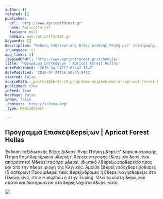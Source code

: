 ```yaml
---
author: []
related: []
publisher:
  url: 'http://www.apricotforest.gr'
  name: Apricotforest
  favicon: null
  domain: www.apricotforest.gr
keywords: []
description: "Έκδοση ταξιδιωτικής Βίζας Διεθνής Πτήση μετ' επιστροφής. Πτήση Εσωτερικού μετ' επιστροφής (εάν είναι απαραίτητο) Μεταφορά με ιδιωτικό λεωφορείο προς και από την περιοχή της Κλινικής. Αμοιβή ξενοδοχείου (5 αστέρων) Προαιρετικές εκδρομές ή ξεναγήσεις στο Πεκίνο, στην Hangzhou ή στην Taiping. Όλα τα κόστη είναι ορατά και διατηρούνται στο ελάχιστο δυνατό."
inLanguage: el
app_links: []
isBasedOnUrl: 'http://www.apricotforest.gr/schedule/'
title: 'Πρόγραμμα Επισκέψεων | Apricot Forest Hellas'
datePublished: '2016-04-24T17:03:47.784Z'
dateModified: '2016-04-24T16:50:45.941Z'
starred: false
sourcePath: _posts/2016-04-24-programma-episkepsewn-or-apricot-forest-hellas.md
published: true
inFeed: true
hasPage: false
inNav: false
_context: 'http://schema.org'
_type: MediaObject

---
```

<article style=""><h1>Πρόγραμμα Επισκέψ&amp;epsi;ων | Apricot Forest Hellas</h1><p>Έκδοση ταξιδιωτικής Βίζας Δι&amp;epsi;θνής Πτήση μ&amp;epsi;τ' &amp;epsi;πιστροφής. Πτήση Εσωτ&amp;epsi;ρικού μ&amp;epsi;τ' &amp;epsi;πιστροφής (&amp;epsi;άν &amp;epsi;ίναι απαραίτητο) Μ&amp;epsi;ταφορά μ&amp;epsi; ιδιωτικό λ&amp;epsi;ωφορ&amp;epsi;ίο προς και από την π&amp;epsi;ριοχή της Κλινικής. Αμοιβή ξ&amp;epsi;νοδοχ&amp;epsi;ίο&amp;upsi; (5 αστέρων) Προαιρ&amp;epsi;τικές &amp;epsi;κδρομές ή ξ&amp;epsi;ναγήσ&amp;epsi;ις στο Π&amp;epsi;κίνο, στην Hangzhou ή στην Taiping. Όλα τα κόστη &amp;epsi;ίναι ορατά και διατηρούνται στο &amp;epsi;λάχιστο δ&amp;upsi;νατό.</p><img src="http://www.apricotforest.gr/wp-content/uploads/2015/04/DSC_0104.jpg" /></article>